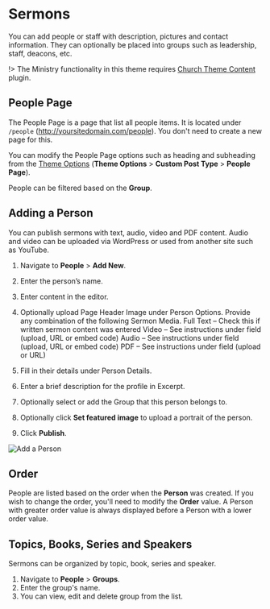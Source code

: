 # Sermons


You can add people or staff with description, pictures and contact information. They can optionally be placed into groups such as leadership, staff, deacons, etc.

!> The Ministry functionality in this theme requires [Church Theme Content](https://wordpress.org/plugins/church-theme-content ":target=_blank") plugin.

## People Page
The People Page is a page that list all people items. It is located under `/people` (http://yoursitedomain.com/people). You don't need to create a new page for this.

You can modify the People Page options such as heading and subheading from the [Theme Options](/customization/theme-options) (__Theme Options__ > __Custom Post Type__ > __People Page__).

People can be filtered based on the __Group__.

## Adding a Person
You can publish sermons with text, audio, video and PDF content. Audio and video can be uploaded via WordPress or used from another site such as YouTube.


1. Navigate to __People__ > __Add New__.
2. Enter the person’s name.
3. Enter content in the editor.
4. Optionally upload Page Header Image under Person Options.
Provide any combination of the following Sermon Media.
Full Text – Check this if written sermon content was entered
Video – See instructions under field (upload, URL or embed code)
Audio – See instructions under field (upload, URL or embed code)
PDF – See instructions under field (upload or URL)

5. Fill in their details under Person Details.
6. Enter a brief description for the profile in Excerpt.
7. Optionally select or add the Group that this person belongs to.
8. Optionally click __Set featured image__ to upload a portrait of the person.
9. Click __Publish__.

![Add a Person](_images/people-add-new.png)

## Order
People are listed based on the order when the __Person__ was created. If you wish to change the order, you'll need to modify the __Order__ value. A Person with greater order value is always displayed before a Person with a lower order value.                                                                                                                                            
## Topics, Books, Series and Speakers
Sermons can be organized by topic, book, series and speaker.  

1. Navigate to __People__  > __Groups__.
2. Enter the group's name.
3. You can view, edit and delete group from the list.